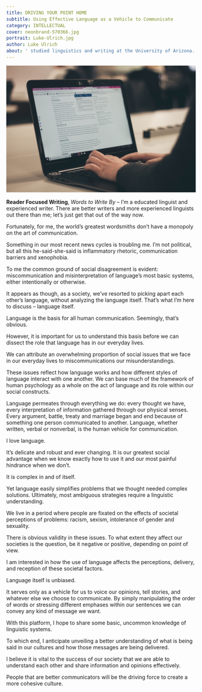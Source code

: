 ```yaml
---
title: DRIVING YOUR POINT HOME
subtitle: Using Effective Language as a Vehicle to Communicate
category: INTELLECTUAL
cover: neonbrand-570366.jpg
portrait: Luke-Ulrich.jpg
author: Luke Ulrich 
about: ' studied linguistics and writing at the University of Arizona. His obsession with speech and storytelling drives his creativity and clarity that he offers to the literary world.'
---
```


![unsplash.com](./neonbrand-570366.jpg)

**Reader Focused Writing**, *Words to Write By* – I’m a educated linguist and experienced writer. There are better writers and more experienced linguists out there than me; let’s just get that out of the way now. 

Fortunately, for me, the world’s greatest wordsmiths don’t have a monopoly on the art of communication. 
 
Something in our most recent news cycles is troubling me. I’m not political, but all this he-said-she-said is inflammatory rhetoric, communication barriers and xenophobia. 

To me the common ground of social disagreement is evident: miscommunication and misinterpretation of language’s most basic systems, either intentionally or otherwise. 

It appears as though, as a society, we’ve resorted to picking apart each other’s language, without analyzing the language itself. That’s what I’m here to discuss – language itself.

Language is the basis for all human communication. Seemingly, that’s obvious. 

However, it is important for us to understand this basis before we can dissect the role that language has in our everyday lives. 

We can attribute an overwhelming proportion of social issues that we face in our everyday lives to miscommunications our misunderstandings. 

These issues reflect how language works and how different styles of language interact with one another. We can base much of the framework of human psychology as a whole on the act of language and its role within our social constructs. 

Language permeates through everything we do: every thought we have, every interpretation of information gathered through our physical senses. Every argument, battle, treaty and marriage began and end because of something one person communicated to another. Language, whether written, verbal or nonverbal, is the human vehicle for communication.

I love language. 

It’s delicate and robust and ever changing. It is our greatest social advantage when we know exactly how to use it and our most painful hindrance when we don’t. 

It is complex in and of itself. 

Yet language easily simplifies problems that we thought needed complex solutions. Ultimately, most ambiguous strategies require a linguistic understanding.

We live in a period where people are fixated on the effects of societal perceptions of problems: racism, sexism, intolerance of gender and sexuality. 

There is obvious validity in these issues. To what extent they affect our societies is the question, be it negative or positive, depending on point of view. 

I am interested in how the use of language affects the perceptions, delivery, and reception of these societal factors.

Language itself is unbiased.

It serves only as a vehicle for us to voice our opinions, tell stories, and whatever else we choose to communicate. By simply manipulating the order of words or stressing different emphases within our sentences we can convey any kind of message we want.

With this platform, I hope to share some basic, uncommon knowledge of linguistic systems.

To which end, I anticipate unveiling a better understanding of what is being said in our cultures and how those messages are being delivered. 

I believe it is vital to the success of our society that we are able to understand each other and share information and opinions effectively. 

People that are better communicators will be the driving force to create a more cohesive culture.

